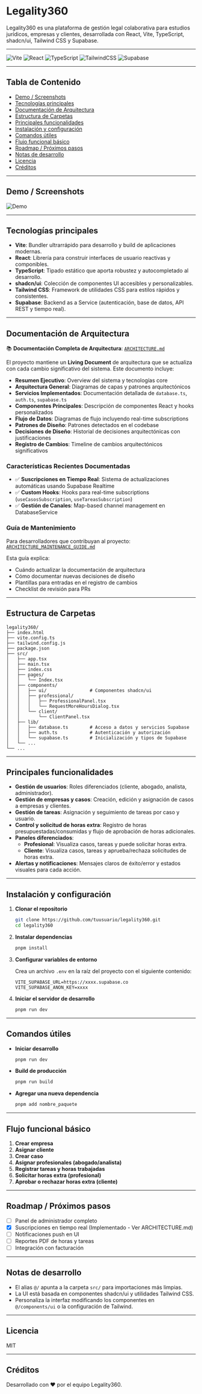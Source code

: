 # Legality360

Legality360 es una plataforma de gestión legal colaborativa para estudios jurídicos, empresas y clientes, desarrollada con React, Vite, TypeScript, shadcn/ui, Tailwind CSS y Supabase.

---

![Vite](https://img.shields.io/badge/Vite-646CFF?logo=vite&logoColor=white)
![React](https://img.shields.io/badge/React-20232A?logo=react&logoColor=61DAFB)
![TypeScript](https://img.shields.io/badge/TypeScript-3178C6?logo=typescript&logoColor=white)
![TailwindCSS](https://img.shields.io/badge/TailwindCSS-38BDF8?logo=tailwindcss&logoColor=white)
![Supabase](https://img.shields.io/badge/Supabase-3ECF8E?logo=supabase&logoColor=white)

---

## Tabla de Contenido

- [Demo / Screenshots](#demo--screenshots)
- [Tecnologías principales](#tecnologías-principales)
- [Documentación de Arquitectura](#documentación-de-arquitectura)
- [Estructura de Carpetas](#estructura-de-carpetas)
- [Principales funcionalidades](#principales-funcionalidades)
- [Instalación y configuración](#instalación-y-configuración)
- [Comandos útiles](#comandos-útiles)
- [Flujo funcional básico](#flujo-funcional-básico)
- [Roadmap / Próximos pasos](#roadmap--próximos-pasos)
- [Notas de desarrollo](#notas-de-desarrollo)
- [Licencia](#licencia)
- [Créditos](#créditos)

---

## Demo / Screenshots

![Demo](demo.png)
<!-- Puedes reemplazar demo.png por un GIF o varias capturas de pantalla de la app -->

---

## Tecnologías principales

- **Vite**: Bundler ultrarrápido para desarrollo y build de aplicaciones modernas.
- **React**: Librería para construir interfaces de usuario reactivas y componibles.
- **TypeScript**: Tipado estático que aporta robustez y autocompletado al desarrollo.
- **shadcn/ui**: Colección de componentes UI accesibles y personalizables.
- **Tailwind CSS**: Framework de utilidades CSS para estilos rápidos y consistentes.
- **Supabase**: Backend as a Service (autenticación, base de datos, API REST y tiempo real).

---

## Documentación de Arquitectura

📚 **Documentación Completa de Arquitectura**: [`ARCHITECTURE.md`](./ARCHITECTURE.md)

El proyecto mantiene un **Living Document** de arquitectura que se actualiza con cada cambio significativo del sistema. Este documento incluye:

- **Resumen Ejecutivo**: Overview del sistema y tecnologías core
- **Arquitectura General**: Diagramas de capas y patrones arquitectónicos
- **Servicios Implementados**: Documentación detallada de `database.ts`, `auth.ts`, `supabase.ts`
- **Componentes Principales**: Descripción de componentes React y hooks personalizados
- **Flujo de Datos**: Diagramas de flujo incluyendo real-time subscriptions
- **Patrones de Diseño**: Patrones detectados en el codebase
- **Decisiones de Diseño**: Historial de decisiones arquitectónicas con justificaciones
- **Registro de Cambios**: Timeline de cambios arquitectónicos significativos

### Características Recientes Documentadas

- ✅ **Suscripciones en Tiempo Real**: Sistema de actualizaciones automáticas usando Supabase Realtime
- ✅ **Custom Hooks**: Hooks para real-time subscriptions (`useCasosSubscription`, `useTareasSubscription`)
- ✅ **Gestión de Canales**: Map-based channel management en DatabaseService

### Guía de Mantenimiento

Para desarrolladores que contribuyan al proyecto: [`ARCHITECTURE_MAINTENANCE_GUIDE.md`](./ARCHITECTURE_MAINTENANCE_GUIDE.md)

Esta guía explica:
- Cuándo actualizar la documentación de arquitectura
- Cómo documentar nuevas decisiones de diseño
- Plantillas para entradas en el registro de cambios
- Checklist de revisión para PRs

---

## Estructura de Carpetas

```plaintext
legality360/
├── index.html
├── vite.config.ts
├── tailwind.config.js
├── package.json
├── src/
│   ├── app.tsx
│   ├── main.tsx
│   ├── index.css
│   ├── pages/
│   │   └── Index.tsx
│   ├── components/
│   │   ├── ui/                # Componentes shadcn/ui
│   │   ├── professional/
│   │   │   ├── ProfessionalPanel.tsx
│   │   │   └── RequestMoreHoursDialog.tsx
│   │   └── client/
│   │       └── ClientPanel.tsx
│   ├── lib/
│   │   ├── database.ts        # Acceso a datos y servicios Supabase
│   │   ├── auth.ts            # Autenticación y autorización
│   │   └── supabase.ts        # Inicialización y tipos de Supabase
│   └── ...
└── ...
```

---

## Principales funcionalidades

- **Gestión de usuarios**: Roles diferenciados (cliente, abogado, analista, administrador).
- **Gestión de empresas y casos**: Creación, edición y asignación de casos a empresas y clientes.
- **Gestión de tareas**: Asignación y seguimiento de tareas por caso y usuario.
- **Control y solicitud de horas extra**: Registro de horas presupuestadas/consumidas y flujo de aprobación de horas adicionales.
- **Paneles diferenciados**:
  - **Profesional**: Visualiza casos, tareas y puede solicitar horas extra.
  - **Cliente**: Visualiza casos, tareas y aprueba/rechaza solicitudes de horas extra.
- **Alertas y notificaciones**: Mensajes claros de éxito/error y estados visuales para cada acción.

---

## Instalación y configuración

1. **Clonar el repositorio**
   ```sh
   git clone https://github.com/tuusuario/legality360.git
   cd legality360
   ```

2. **Instalar dependencias**
   ```sh
   pnpm install
   ```

3. **Configurar variables de entorno**

   Crea un archivo `.env` en la raíz del proyecto con el siguiente contenido:

   ```
   VITE_SUPABASE_URL=https://xxxx.supabase.co
   VITE_SUPABASE_ANON_KEY=xxxx
   ```

4. **Iniciar el servidor de desarrollo**
   ```sh
   pnpm run dev
   ```

---

## Comandos útiles

- **Iniciar desarrollo**
  ```sh
  pnpm run dev
  ```
- **Build de producción**
  ```sh
  pnpm run build
  ```
- **Agregar una nueva dependencia**
  ```sh
  pnpm add nombre_paquete
  ```

---

## Flujo funcional básico

1. **Crear empresa**
2. **Asignar cliente**
3. **Crear caso**
4. **Asignar profesionales (abogado/analista)**
5. **Registrar tareas y horas trabajadas**
6. **Solicitar horas extra (profesional)**
7. **Aprobar o rechazar horas extra (cliente)**

---

## Roadmap / Próximos pasos

- [ ] Panel de administrador completo
- [x] Suscripciones en tiempo real (Implementado - Ver ARCHITECTURE.md)
- [ ] Notificaciones push en UI
- [ ] Reportes PDF de horas y tareas
- [ ] Integración con facturación

---

## Notas de desarrollo

- El alias `@/` apunta a la carpeta `src/` para importaciones más limpias.
- La UI está basada en componentes shadcn/ui y utilidades Tailwind CSS.
- Personaliza la interfaz modificando los componentes en `@/components/ui` o la configuración de Tailwind.

---

## Licencia

MIT

---

## Créditos

Desarrollado con ❤️ por el equipo Legality360.
